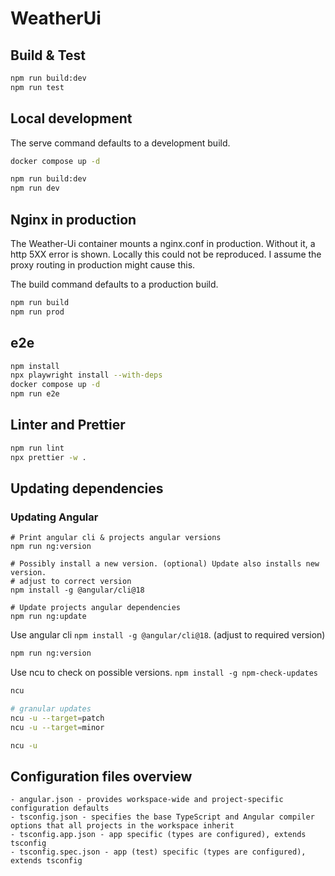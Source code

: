 # WeatherUi

## Build & Test

```bash
npm run build:dev
npm run test
```

## Local development

The serve command defaults to a development build.

```bash
docker compose up -d

npm run build:dev
npm run dev
```

## Nginx in production

The Weather-Ui container mounts a nginx.conf in production. Without it, a http 5XX error is shown. Locally this could not be reproduced.
I assume the proxy routing in production might cause this.

The build command defaults to a production build.

```bash
npm run build
npm run prod
```

## e2e

```bash
npm install
npx playwright install --with-deps
docker compose up -d
npm run e2e
```

## Linter and Prettier

```bash
npm run lint
npx prettier -w .
```

## Updating dependencies

### Updating Angular
```
# Print angular cli & projects angular versions
npm run ng:version

# Possibly install a new version. (optional) Update also installs new version.
# adjust to correct version
npm install -g @angular/cli@18

# Update projects angular dependencies
npm run ng:update
```

Use angular cli `npm install -g @angular/cli@18`. (adjust to required version)

```bash
npm run ng:version
```

Use ncu to check on possible versions. `npm install -g npm-check-updates`

```bash
ncu

# granular updates
ncu -u --target=patch
ncu -u --target=minor

ncu -u
```

## Configuration files overview

```
- angular.json - provides workspace-wide and project-specific configuration defaults
- tsconfig.json - specifies the base TypeScript and Angular compiler options that all projects in the workspace inherit
- tsconfig.app.json - app specific (types are configured), extends tsconfig
- tsconfig.spec.json - app (test) specific (types are configured), extends tsconfig
```

